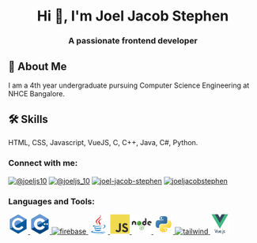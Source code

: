 <h1 align="center">Hi 👋, I'm Joel Jacob Stephen</h1>
<h3 align="center">A passionate frontend developer</h3>

## 🚀 About Me
I am a 4th year undergraduate pursuing Computer Science Engineering at NHCE Bangalore. 

## 🛠 Skills
HTML, CSS, Javascript, VueJS, C, C++, Java, C#, Python.


<h3 align="left">Connect with me:</h3>
<p align="left">
<a href="https://dev.to/@joeljs10" target="blank"><img align="center" src="https://cdn.jsdelivr.net/npm/simple-icons@3.0.1/icons/dev-dot-to.svg" alt="@joeljs10" height="30" width="40" /></a>
<a href="https://x.com/joeldevtunes" target="blank"><img align="center" src="https://raw.githubusercontent.com/rahuldkjain/github-profile-readme-generator/master/src/images/icons/Social/twitter.svg" alt="@joeljs_10" height="30" width="40" /></a>
<a href="https://linkedin.com/in/joel-jacob-stephen" target="blank"><img align="center" src="https://raw.githubusercontent.com/rahuldkjain/github-profile-readme-generator/master/src/images/icons/Social/linked-in-alt.svg" alt="joel-jacob-stephen" height="30" width="40" /></a>
<a href="https://www.leetcode.com/joeljacobstephen" target="blank"><img align="center" src="https://raw.githubusercontent.com/rahuldkjain/github-profile-readme-generator/master/src/images/icons/Social/leet-code.svg" alt="joeljacobstephen" height="30" width="40" /></a>
</p>

<h3 align="left">Languages and Tools:</h3>
<p align="left"><a href="https://www.cprogramming.com/" target="_blank"> <img src="https://raw.githubusercontent.com/devicons/devicon/master/icons/c/c-original.svg" alt="c" width="40" height="40"/> </a> <a href="https://www.w3schools.com/cpp/" target="_blank"> <img src="https://raw.githubusercontent.com/devicons/devicon/master/icons/cplusplus/cplusplus-original.svg" alt="cplusplus" width="40" height="40"/> </a> <a href="https://firebase.google.com/" target="_blank"> <img src="https://www.vectorlogo.zone/logos/firebase/firebase-icon.svg" alt="firebase" width="40" height="40"/> </a> <a href="https://www.java.com" target="_blank"> <img src="https://raw.githubusercontent.com/devicons/devicon/master/icons/java/java-original.svg" alt="java" width="40" height="40"/> </a> <a href="https://developer.mozilla.org/en-US/docs/Web/JavaScript" target="_blank"> <img src="https://raw.githubusercontent.com/devicons/devicon/master/icons/javascript/javascript-original.svg" alt="javascript" width="40" height="40"/> </a> <a href="https://nodejs.org" target="_blank"> <img src="https://raw.githubusercontent.com/devicons/devicon/master/icons/nodejs/nodejs-original-wordmark.svg" alt="nodejs" width="40" height="40"/> </a> <a href="https://www.python.org" target="_blank"> <img src="https://raw.githubusercontent.com/devicons/devicon/master/icons/python/python-original.svg" alt="python" width="40" height="40"/> </a> <a href="https://tailwindcss.com/" target="_blank"> <img src="https://www.vectorlogo.zone/logos/tailwindcss/tailwindcss-icon.svg" alt="tailwind" width="40" height="40"/> </a> <a href="https://vuejs.org/" target="_blank"> <img src="https://raw.githubusercontent.com/devicons/devicon/master/icons/vuejs/vuejs-original-wordmark.svg" alt="vuejs" width="40" height="40"/> </a> </p>

<!-- <p><img align="left" src="https://github-readme-stats.vercel.app/api/top-langs?username=joeljacobstephen&show_icons=true&locale=en&layout=compact" alt="joeljacobstephen" /></p>

<p>&nbsp;<img align="center" src="https://github-readme-stats.vercel.app/api?username=joeljacobstephen&show_icons=true&locale=en" alt="joeljacobstephen" /></p>
 -->
 
<!-- ### Hi there 👋
Welcome to my Github Page!!

## 🚀 About Me
I'm a 3rd year student currently pursuing Computer Science Engineering in NHCE Bangalore.
Currently in love with Web Development, especially coding in VueJs. Love to code and play the piano. 
  
## 🛠 Skills
HTML, CSS, Javascript, VueJS, C, C++, C#, Java, Python.

Music Composer and Skilled ABRSM Grade 8 Pianist.
  
- 🔭 I’m currently working on few projects like a Movie/TV Shows Aggregator Website, Playlist creator etc...
- 🌱 I’m currently learning VueJs and increasing my command on Javascript.
<!-- - 👯 I’m looking to collaborate on ...
- 🤔 I’m looking for help with ...
- 💬 Ask me about ...
- 📫 How to reach me: ...
- 😄 Pronouns: ... -->
<!-- - ⚡ Fun fact: ... --> 

